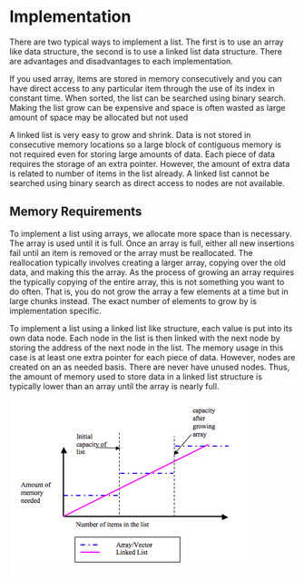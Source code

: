 # Implementation

There are two typical ways to implement a list.  The first is to use an array like data structure, the second is to use a linked list data structure.  There are advantages and disadvantages to each implementation.

If you used array, items are stored in memory consecutively and you can have direct access to any particular item through the use of its index in constant time.  When sorted, the list can be searched using binary search.  Making the list grow can be expensive and space is often wasted as large amount of space may be allocated but not used

A linked list is very easy to grow and shrink.  Data is not stored in consecutive memory locations so a large block of contiguous memory is not required even for storing large amounts of data. Each piece of data requires the storage of an extra pointer.  However, the amount of extra data is related to number of items in the list already.  A linked list cannot be searched using binary search as direct access to nodes are not available.

## Memory Requirements

To implement a list using arrays, we allocate more space than is necessary.  The array is used until it is full.  Once an array is full, either all new insertions fail until an item is removed or the array must be reallocated.  The reallocation typically involves creating a larger array, copying over the old data, and making this the array.  As the process of growing an array requires the typically copying of the entire array, this is not something you want to do often.  That is, you do not grow the array a few elements at a time but in large chunks instead.  The exact number of elements to grow by is implementation specific.

To implement a list using a linked list like structure, each value is put into its own data node.  Each node in the list is then linked with the next node by storing the address of the next node in the list.  The memory usage in this case is at least one extra pointer for each piece of data.  However, nodes are created on an as needed basis.  There are never have unused nodes.  Thus, the amount of memory used to store data in a linked list structure is typically lower than an array until the array is nearly full.

![List Memory Usage](../assets/lists.png)


